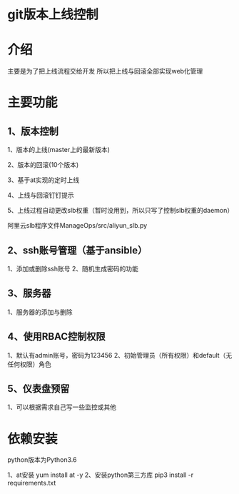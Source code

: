 # git版本上线控制


# 介绍
主要是为了把上线流程交给开发
所以把上线与回滚全部实现web化管理



# 主要功能
## 1、版本控制
1、版本的上线(master上的最新版本)

2、版本的回滚(10个版本)

3、基于at实现的定时上线

4、上线与回滚钉钉提示

5、上线过程自动更改slb权重（暂时没用到，所以只写了控制slb权重的daemon）

阿里云slb程序文件ManageOps/src/aliyun_slb.py
## 2、ssh账号管理（基于ansible）
1、添加或删除ssh账号
2、随机生成密码的功能
## 3、服务器
1、服务器的添加与删除
## 4、使用RBAC控制权限
1、默认有admin账号，密码为123456
2、初始管理员（所有权限）和default（无任何权限）角色
## 5、仪表盘预留
1、可以根据需求自己写一些监控或其他


# 依赖安装
python版本为Python3.6

1、at安装
yum install at -y
2、安装python第三方库
pip3 install -r requirements.txt
